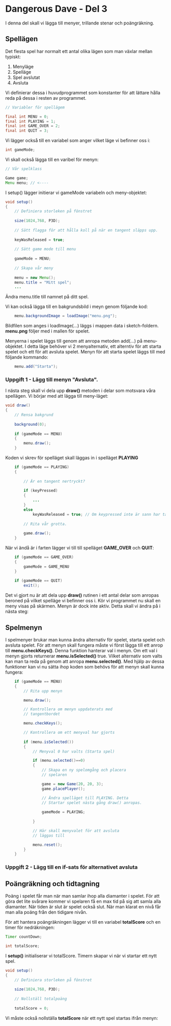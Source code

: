# Dangerous Dave - Del 3

I denna del skall vi lägga till menyer, trillande stenar och poängräkning.

## Spellägen

Det flesta spel har normalt ett antal olika lägen som man växlar mellan typiskt:

 1. Menyläge
 1. Spelläge
 1. Spel avslutat
 1. Avsluta

Vi definierar dessa i huvudprogrammet som konstanter för att lättare hålla reda på dessa i resten av programmet.

```java
// Variabler för spellägem

final int MENU = 0;
final int PLAYING = 1;
final int GAME_OVER = 2;
final int QUIT = 3;
```

Vi lägger också till en variabel som anger vilket läge vi befinner oss i:

```java
int gameMode;
```

Vi skall också lägga till en varibel för menyn:

```java
// Vår spelklass

Game game;
Menu menu; // <----
```

I setup() lägger initierar vi gameMode variabeln och meny-objektet:

```java
void setup() 
{
    // Definiera storleken på fönstret
    
    size(1024,768, P3D);
            
    // Sätt flagga för att hålla koll på när en tangent släpps upp.
    
    keyWasReleased = true;
    
    // Sätt game mode till menu
    
    gameMode = MENU;
    
    // Skapa vår meny
    
    menu = new Menu();
    menu.title = "Mitt spel";
    ...
```

Ändra menu.title till namnet på ditt spel.

Vi kan också lägga till en bakgrundsbild i meyn genom följande kod:

```java
    menu.backgroundImage = loadImage("menu.png");
```

Bildfilen som anges i loadImage(...) läggs i mappen data i sketch-foldern. **menu.png** följer med i mallen för spelet.

Menyerna i spelet läggs till genom att anropa metoden add(...) på menu-objektet. I detta läge behöver vi 2 menyalternativ, ett alterntiv för att starta spelet och ett för att avsluta spelet. Menyn för att starta spelet läggs till med följande kommando:

```java
    menu.add("Starta");
```

### Uppgift 1 - Lägg till menyn "Avsluta".

I nästa steg skall vi dela upp **draw()** metoden i delar som motsvara våra spellägen. Vi börjar med att lägga till meny-läget:

```java
void draw()
{
    // Rensa bakgrund
    
    background(0);
    
    if (gameMode == MENU)
    {
        menu.draw();
    }
```

Koden vi skrev för spelläget skall läggas in i spelläget **PLAYING**

```java
    if (gameMode == PLAYING)
    {
        
        // Är en tangent nertryckt?
        
        if (keyPressed)
        {
            ...
        }
        else 
            keyWasReleased = true; // Om keypressed inte är sann har tangenten släppts upp.    
        
        // Rita vår grotta.
        
        game.draw();
    }
```

När vi ändå är i farten lägger vi till till spelläget **GAME_OVER** och **QUIT**:

```java
    if (gameMode == GAME_OVER)
    {
        gameMode = GAME_MENU
    }
    
    if (gameMode == QUIT)
        exit();
```

Det vi gjort nu är att dela upp **draw()** rutinen i ett antal delar som anropas beroned på vilket spelläge vi befinner oss i. Kör vi programmet nu skall en meny visas på skärmen. Menyn är dock inte aktiv. Detta skall vi ändra på i nästa steg:

## Spelmenyn

I spelmenyer brukar man kunna ändra alternativ för spelet, starta spelet och avsluta spelet. För att menyn skall fungera måste vi först lägga till ett anrop till **menu.checkKeys()**. Denna funktion hanterar val i menyn. Om ett val i menyn gjorts returnerar **menu.isSelected()** true. Vilket alternativ som valts kan man ta reda på genom att anropa **menu.selected()**. Med hjälp av dessa funktioner kan vi nu sätta ihop koden som behövs för att menyn skall kunna fungera:

```java
    if (gameMode == MENU)
    {
        // Rita upp menyn

        menu.draw();

        // Kontrollera om menyn uppdaterats med 
        // tangentbordet

        menu.checkKeys();

        // Kontrollera om ett menyval har gjorts
        
        if (menu.isSelected())
        {
            // Menyval 0 har valts (Starta spel)

            if (menu.selected()==0)
            {
                // Skapa en ny spelomgång och placera
                // spelaren

                game = new Game(20, 20, 3);
                game.placePlayer();

                // Ändra spelläget till PLAYING. Detta
                // Startar spelet nästa gång draw() anropas.
                
                gameMode = PLAYING;
                
            }    

            // Här skall menyvalet för att avsluta 
            // läggas till

            menu.reset();
        }
    }
```
 
### Uppgift 2 - Lägg till en if-sats för alternativet avsluta

## Poängräkning och tidtagning 

Poäng i spelet får man när man samlar ihop alla diamanter i spelet. För att göra det lite svårare kommer vi spelaren få en max tid på sig att samla alla diamanter. När tiden är slut är spelet också slut. När man klarat en nivå får man alla poäng från den tidigare nivån.

För att hantera poängräkningen lägger vi till en variabel **totalScore** och en timer för nedräkningen:

```java
Timer countDown; 

int totalScore;
```

I **setup()** initialiserar vi totalScore. Timern skapar vi när vi startar ett nytt spel.

```java
void setup() 
{
    // Definiera storleken på fönstret
    
    size(1024,768, P3D);
    
    // Nollställ totalpoäng
    
    totalScore = 0;
```

Vi måste också nollställa **totalScore** när ett nytt spel startas ifrån menyn:

```java








